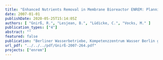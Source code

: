 ```yaml
---
title: "Enhanced Nutrients Removal in Membrane Bioreactor ENREM: Planning, construction and operation from January 2004 to June 2007"
date: 2007-01-01
publishDate: 2020-05-25T15:14:05Z
authors: [ "Gnirß, R.", "Lesjean, B.", "Lüdicke, C.", "Vocks, M." ]
publication_types: ["4"]
abstract: ""
featured: false
publication: "Berliner Wasserbetriebe, Kompetenzzentrum Wasser Berlin gGmbH"
url_pdf: "../../../pdf/Gnirß-2007-264.pdf"
projects: ["enrem"]
---
```


